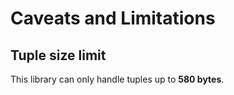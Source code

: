 # Caveats and Limitations

## Tuple size limit
This library can only handle tuples up to **580 bytes**.
